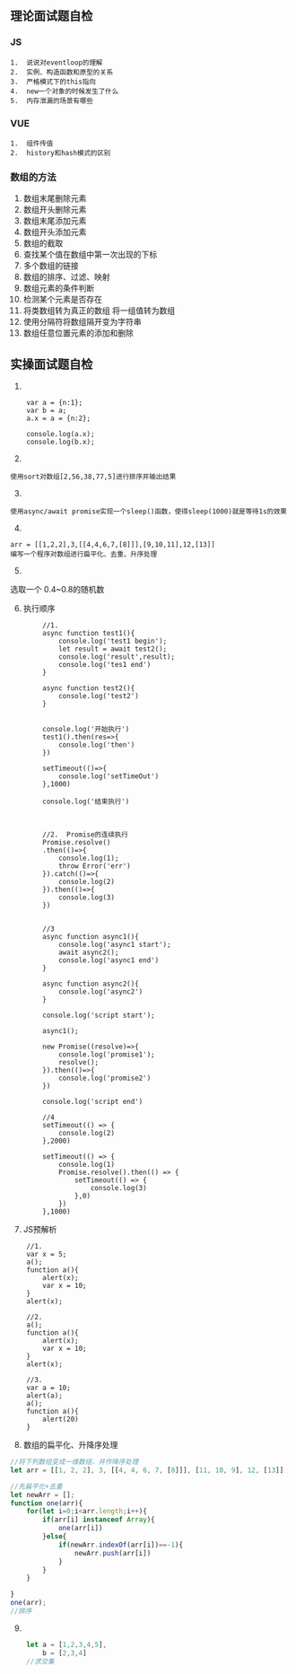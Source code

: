 ## 理论面试题自检

### JS
    1.  说说对eventloop的理解  
    2.  实例、构造函数和原型的关系  
    3.  严格模式下的this指向  
    4.  new一个对象的时候发生了什么
    5.  内存泄漏的场景有哪些
    
### VUE
    1.  组件传值 
    2.  history和hash模式的区别  

### 数组的方法
1.  数组末尾删除元素
2.  数组开头删除元素
3.  数组末尾添加元素
4.  数组开头添加元素
5.  数组的截取
6.  查找某个值在数组中第一次出现的下标
7.  多个数组的链接
8.  数组的排序、过滤、映射
9.  数组元素的条件判断
10. 检测某个元素是否存在
11. 将类数组转为真正的数组   将一组值转为数组
12. 使用分隔符将数组隔开变为字符串
13. 数组任意位置元素的添加和删除

## 实操面试题自检
1.  
```
    var a = {n:1};
    var b = a;            
    a.x = a = {n:2};

    console.log(a.x);       
    console.log(b.x); 
```

2.  
```
使用sort对数组[2,56,38,77,5]进行排序并输出结果
```
3.  
```
使用async/await promise实现一个sleep()函数，使得sleep(1000)就是等待1s的效果
```

4.  
```
arr = [[1,2,2],3,[[4,4,6,7,[8]]],[9,10,11],12,[13]]
编写一个程序对数组进行扁平化、去重、升序处理
```

5.  
选取一个 0.4~0.8的随机数

6.  执行顺序
```
        //1.
        async function test1(){
            console.log('test1 begin');
            let result = await test2();
            console.log('result',result);
            console.log('tes1 end')
        }

        async function test2(){
            console.log('test2')
        }


        console.log('开始执行')
        test1().then(res=>{
            console.log('then')
        })

        setTimeout(()=>{
            console.log('setTimeOut')
        },1000)
        
        console.log('结束执行')



        //2.  Promise的连续执行 
        Promise.resolve()
        .then(()=>{
            console.log(1);
            throw Error('err')
        }).catch(()=>{
            console.log(2)
        }).then(()=>{
            console.log(3)
        })


        //3
        async function async1(){          
            console.log('async1 start');
            await async2();
            console.log('async1 end')
        }

        async function async2(){          
            console.log('async2')
        }

        console.log('script start');        

        async1();

        new Promise((resolve)=>{             
            console.log('promise1');
            resolve();
        }).then(()=>{
            console.log('promise2')
        })

        console.log('script end')   

        //4
        setTimeout(() => {
            console.log(2)
        },2000)

        setTimeout(() => {
            console.log(1)
            Promise.resolve().then(() => {
                setTimeout(() => {
                    console.log(3)
                },0)
            })
        },1000)         
```

7.  JS预解析
```
    //1.    
    var x = 5;
    a();
    function a(){
        alert(x);
        var x = 10;
    }
    alert(x);

    //2.    
    a();
    function a(){
        alert(x);
        var x = 10;
    }
    alert(x);

    //3.
    var a = 10;
    alert(a);
    a();
    function a(){
        alert(20)
    }

```
8.  数组的扁平化、升降序处理
```Javascript
//将下列数组变成一维数组，并作降序处理
let arr = [[1, 2, 2], 3, [[4, 4, 6, 7, [8]]], [11, 10, 9], 12, [13]]

//先扁平化+去重
let newArr = [];
function one(arr){
    for(let i=0;i<arr.length;i++){
        if(arr[i] instanceof Array){
            one(arr[i])
        }else{
            if(newArr.indexOf(arr[i])==-1){
                newArr.push(arr[i])
            }
        }
    }

}
one(arr);
//排序

```

9.  
```Javascript
    let a = [1,2,3,4,5],
        b = [2,3,4]
    //求交集
```